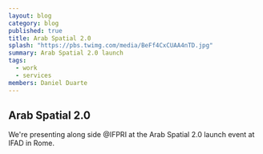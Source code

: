 ```yaml
---
layout: blog
category: blog
published: true
title: Arab Spatial 2.0
splash: "https://pbs.twimg.com/media/BeFf4CxCUAA4nTD.jpg"
summary: Arab Spatial 2.0 launch
tags: 
  - work
  - services
members: Daniel Duarte
---
```


## Arab Spatial 2.0

We're presenting along side @IFPRI at the Arab Spatial 2.0 launch event at IFAD in Rome.
